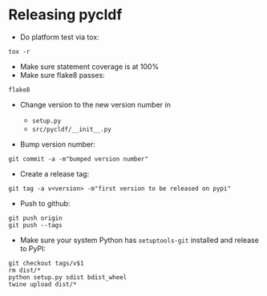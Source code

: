 
Releasing pycldf
================

- Do platform test via tox:
```
tox -r
```

- Make sure statement coverage is at 100%
- Make sure flake8 passes:
```
flake8
```

- Change version to the new version number in

  - `setup.py`
  - `src/pycldf/__init__.py`

- Bump version number:
```
git commit -a -m"bumped version number"
```

- Create a release tag:
```
git tag -a v<version> -m"first version to be released on pypi"
```

- Push to github:
```
git push origin
git push --tags
```

- Make sure your system Python has ``setuptools-git`` installed and release to PyPI:
```
git checkout tags/v$1
rm dist/*
python setup.py sdist bdist_wheel
twine upload dist/*
```
